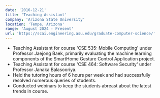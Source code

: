 ```yaml
---
date: '2016-12-21'
title: 'Teaching Assistant'
company: 'Arizona State University'
location: 'Tempe, Arizona'
range: 'August 2024 - Present'
url: 'https://scai.engineering.asu.edu/graduate-computer-science/'
---
```


- Teaching Assistant for course 'CSE 535: Mobile Computing' under Professor Jaejong Baek, primarily evaluating the machine learning components of the SmartHome Gesture Control Application project.
- Teaching Assistant for course 'CSE 464: Software Security' under Professor Janaka Balasooriya.
- Held the tutoring hours of 6 hours per week and had successfully resolved numerous queries of students.
- Conducted webinars to keep the students abreast about the latest trends in course.
